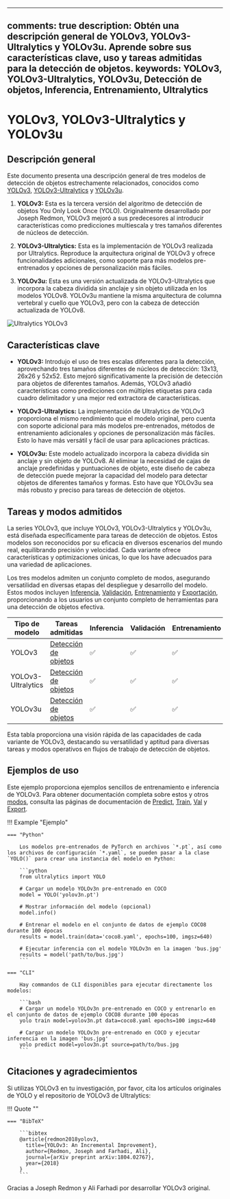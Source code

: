 ______________________________________________________________________

## comments: true description: Obtén una descripción general de YOLOv3, YOLOv3-Ultralytics y YOLOv3u. Aprende sobre sus características clave, uso y tareas admitidas para la detección de objetos. keywords: YOLOv3, YOLOv3-Ultralytics, YOLOv3u, Detección de objetos, Inferencia, Entrenamiento, Ultralytics

# YOLOv3, YOLOv3-Ultralytics y YOLOv3u

## Descripción general

Este documento presenta una descripción general de tres modelos de detección de objetos estrechamente relacionados, conocidos como [YOLOv3](https://pjreddie.com/darknet/yolo/), [YOLOv3-Ultralytics](https://github.com/ultralytics/yolov3) y [YOLOv3u](https://github.com/ultralytics/ultralytics).

1. **YOLOv3:** Esta es la tercera versión del algoritmo de detección de objetos You Only Look Once (YOLO). Originalmente desarrollado por Joseph Redmon, YOLOv3 mejoró a sus predecesores al introducir características como predicciones multiescala y tres tamaños diferentes de núcleos de detección.

2. **YOLOv3-Ultralytics:** Esta es la implementación de YOLOv3 realizada por Ultralytics. Reproduce la arquitectura original de YOLOv3 y ofrece funcionalidades adicionales, como soporte para más modelos pre-entrenados y opciones de personalización más fáciles.

3. **YOLOv3u:** Esta es una versión actualizada de YOLOv3-Ultralytics que incorpora la cabeza dividida sin anclaje y sin objeto utilizada en los modelos YOLOv8. YOLOv3u mantiene la misma arquitectura de columna vertebral y cuello que YOLOv3, pero con la cabeza de detección actualizada de YOLOv8.

![Ultralytics YOLOv3](https://raw.githubusercontent.com/ultralytics/assets/main/yolov3/banner-yolov3.png)

## Características clave

- **YOLOv3:** Introdujo el uso de tres escalas diferentes para la detección, aprovechando tres tamaños diferentes de núcleos de detección: 13x13, 26x26 y 52x52. Esto mejoró significativamente la precisión de detección para objetos de diferentes tamaños. Además, YOLOv3 añadió características como predicciones con múltiples etiquetas para cada cuadro delimitador y una mejor red extractora de características.

- **YOLOv3-Ultralytics:** La implementación de Ultralytics de YOLOv3 proporciona el mismo rendimiento que el modelo original, pero cuenta con soporte adicional para más modelos pre-entrenados, métodos de entrenamiento adicionales y opciones de personalización más fáciles. Esto lo have más versátil y fácil de usar para aplicaciones prácticas.

- **YOLOv3u:** Este modelo actualizado incorpora la cabeza dividida sin anclaje y sin objeto de YOLOv8. Al eliminar la necesidad de cajas de anclaje predefinidas y puntuaciones de objeto, este diseño de cabeza de detección puede mejorar la capacidad del modelo para detectar objetos de diferentes tamaños y formas. Esto have que YOLOv3u sea más robusto y preciso para tareas de detección de objetos.

## Tareas y modos admitidos

La series YOLOv3, que incluye YOLOv3, YOLOv3-Ultralytics y YOLOv3u, está diseñada específicamente para tareas de detección de objetos. Estos modelos son reconocidos por su eficacia en diversos escenarios del mundo real, equilibrando precisión y velocidad. Cada variante ofrece características y optimizaciones únicas, lo que los have adecuados para una variedad de aplicaciones.

Los tres modelos admiten un conjunto completo de modos, asegurando versatilidad en diversas etapas del despliegue y desarrollo del modelo. Estos modos incluyen [Inferencia](../modes/predict.md), [Validación](../modes/val.md), [Entrenamiento](../modes/train.md) y [Exportación](../modes/export.md), proporcionando a los usuarios un conjunto completo de herramientas para una detección de objetos efectiva.

| Tipo de modelo     | Tareas admitidas                           | Inferencia | Validación | Entrenamiento | Exportación |
| ------------------ | ------------------------------------------ | ---------- | ---------- | ------------- | ----------- |
| YOLOv3             | [Detección de objetos](../tasks/detect.md) | ✅          | ✅          | ✅             | ✅           |
| YOLOv3-Ultralytics | [Detección de objetos](../tasks/detect.md) | ✅          | ✅          | ✅             | ✅           |
| YOLOv3u            | [Detección de objetos](../tasks/detect.md) | ✅          | ✅          | ✅             | ✅           |

Esta tabla proporciona una visión rápida de las capacidades de cada variante de YOLOv3, destacando su versatilidad y aptitud para diversas tareas y modos operativos en flujos de trabajo de detección de objetos.

## Ejemplos de uso

Este ejemplo proporciona ejemplos sencillos de entrenamiento e inferencia de YOLOv3. Para obtener documentación completa sobre estos y otros [modos](../modes/index.md), consulta las páginas de documentación de [Predict](../modes/predict.md), [Train](../modes/train.md), [Val](../modes/val.md) y [Export](../modes/export.md).

!!! Example "Ejemplo"

````
=== "Python"

    Los modelos pre-entrenados de PyTorch en archivos `*.pt`, así como los archivos de configuración `*.yaml`, se pueden pasar a la clase `YOLO()` para crear una instancia del modelo en Python:

    ```python
    from ultralytics import YOLO

    # Cargar un modelo YOLOv3n pre-entrenado en COCO
    model = YOLO('yolov3n.pt')

    # Mostrar información del modelo (opcional)
    model.info()

    # Entrenar el modelo en el conjunto de datos de ejemplo COCO8 durante 100 épocas
    results = model.train(data='coco8.yaml', epochs=100, imgsz=640)

    # Ejecutar inferencia con el modelo YOLOv3n en la imagen 'bus.jpg'
    results = model('path/to/bus.jpg')
    ```

=== "CLI"

    Hay commandos de CLI disponibles para ejecutar directamente los modelos:

    ```bash
    # Cargar un modelo YOLOv3n pre-entrenado en COCO y entrenarlo en el conjunto de datos de ejemplo COCO8 durante 100 épocas
    yolo train model=yolov3n.pt data=coco8.yaml epochs=100 imgsz=640

    # Cargar un modelo YOLOv3n pre-entrenado en COCO y ejecutar inferencia en la imagen 'bus.jpg'
    yolo predict model=yolov3n.pt source=path/to/bus.jpg
    ```
````

## Citaciones y agradecimientos

Si utilizas YOLOv3 en tu investigación, por favor, cita los artículos originales de YOLO y el repositorio de YOLOv3 de Ultralytics:

!!! Quote ""

````
=== "BibTeX"

    ```bibtex
    @article{redmon2018yolov3,
      title={YOLOv3: An Incremental Improvement},
      author={Redmon, Joseph and Farhadi, Ali},
      journal={arXiv preprint arXiv:1804.02767},
      year={2018}
    }
    ```
````

Gracias a Joseph Redmon y Ali Farhadi por desarrollar YOLOv3 original.
